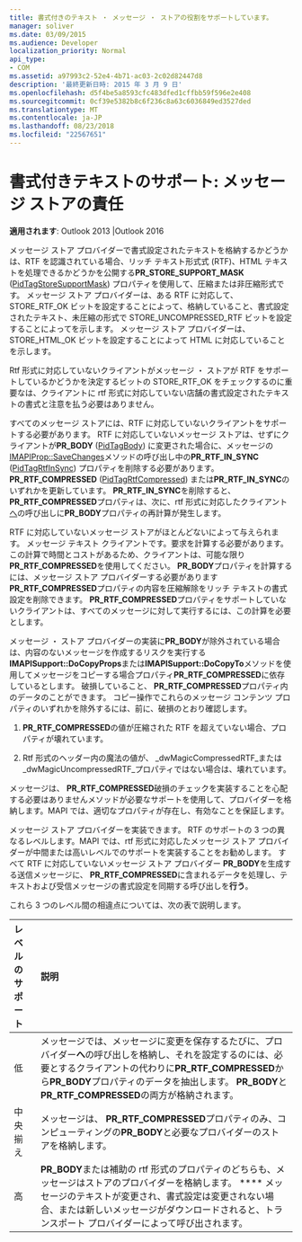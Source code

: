 ```yaml
---
title: 書式付きのテキスト ・ メッセージ ・ ストアの役割をサポートしています。
manager: soliver
ms.date: 03/09/2015
ms.audience: Developer
localization_priority: Normal
api_type:
- COM
ms.assetid: a97993c2-52e4-4b71-ac03-2c02d82447d8
description: '最終更新日時: 2015 年 3 月 9 日'
ms.openlocfilehash: d5f4be5a8593cfc483dfed1cffbb59f596e2e408
ms.sourcegitcommit: 0cf39e5382b8c6f236c8a63c6036849ed3527ded
ms.translationtype: MT
ms.contentlocale: ja-JP
ms.lasthandoff: 08/23/2018
ms.locfileid: "22567651"
---
```

# <a name="supporting-formatted-text-message-store-responsibilities"></a>書式付きテキストのサポート: メッセージ ストアの責任

  
  
**適用されます**: Outlook 2013 |Outlook 2016 
  
メッセージ ストア プロバイダーで書式設定されたテキストを格納するかどうかは、RTF を認識されている場合、リッチ テキスト形式式 (RTF)、HTML テキストを処理できるかどうかを公開する**PR_STORE_SUPPORT_MASK** ([PidTagStoreSupportMask](pidtagstoresupportmask-canonical-property.md)) プロパティを使用して、圧縮または非圧縮形式です。 メッセージ ストア プロバイダーは、ある RTF に対応して、STORE_RTF_OK ビットを設定することによって、格納していること、書式設定されたテキスト、未圧縮の形式で STORE_UNCOMPRESSED_RTF ビットを設定することによってを示します。 メッセージ ストア プロバイダーは、STORE_HTML_OK ビットを設定することによって HTML に対応していることを示します。
  
Rtf 形式に対応していないクライアントがメッセージ ・ ストアが RTF をサポートしているかどうかを決定するビットの STORE_RTF_OK をチェックするのに重要なは、クライアントに rtf 形式に対応していない店舗の書式設定されたテキストの書式と注意を払う必要はありません。 
  
すべてのメッセージ ストアには、RTF に対応していないクライアントをサポートする必要があります。 RTF に対応していないメッセージ ストアは、せずにクライアントが**PR_BODY** ([PidTagBody](pidtagbody-canonical-property.md)) に変更された場合に、メッセージの[IMAPIProp::SaveChanges](imapiprop-savechanges.md)メソッドの呼び出し中の**PR_RTF_IN_SYNC** ([PidTagRtfInSync](pidtagrtfinsync-canonical-property.md)) プロパティを削除する必要があります。**PR_RTF_COMPRESSED** ([PidTagRtfCompressed](pidtagrtfcompressed-canonical-property.md)) または**PR_RTF_IN_SYNC**のいずれかを更新しています。 **PR_RTF_IN_SYNC**を削除すると、 **PR_RTF_COMPRESSED**プロパティは、次に、rtf 形式に対応したクライアント[へ](rtfsync.md)の呼び出しに**PR_BODY**プロパティの再計算が発生します。 
  
RTF に対応していないメッセージ ストアがほとんどないによって与えられます。 メッセージ テキスト クライアントです。要求を計算する必要があります。 この計算で時間とコストがあるため、クライアントは、可能な限り**PR_RTF_COMPRESSED**を使用してください。 **PR_BODY**プロパティを計算するには、メッセージ ストア プロバイダーする必要があります**PR_RTF_COMPRESSED**プロパティの内容を圧縮解除をリッチ テキストの書式設定を削除できます。 **PR_RTF_COMPRESSED**プロパティをサポートしていないクライアントは、すべてのメッセージに対して実行するには、この計算を必要とします。 
  
メッセージ ・ ストア プロバイダーの実装に**PR_BODY**が除外されている場合は、内容のないメッセージを作成するリスクを実行する**IMAPISupport::DoCopyProps**または**IMAPISupport::DoCopyTo**メソッドを使用してメッセージをコピーする場合プロパティ**PR_RTF_COMPRESSED**に依存しているとします。 破損していること、 **PR_RTF_COMPRESSED**プロパティ内のデータのことができます。 コピー操作でこれらのメッセージ コンテンツ プロパティのいずれかを除外するには、前に、破損のとおり確認します。 
  
1. **PR_RTF_COMPRESSED**の値が圧縮された RTF を超えていない場合、プロパティが壊れています。 
    
2. Rtf 形式のヘッダー内の魔法の値が、 _dwMagicCompressedRTF_または_dwMagicUncompressedRTF_プロパティではない場合は、壊れています。
    
メッセージは、 **PR_RTF_COMPRESSED**破損のチェックを実装することを心配する必要はありませんメソッドが必要なサポートを使用して、プロバイダーを格納します。MAPI では、適切なプロパティが存在し、有効なことを保証します。 
  
メッセージ ストア プロバイダーを実装できます。 RTF のサポートの 3 つの異なるレベルします。MAPI では、rtf 形式に対応したメッセージ ストア プロバイダーが中間または高いレベルでのサポートを実装することをお勧めします。 すべて RTF に対応していないメッセージ ストア プロバイダー **PR_BODY**を生成する送信メッセージに、 **PR_RTF_COMPRESSED**に含まれるデータを処理し、テキストおよび受信メッセージの書式設定を同期する呼び出しを**行う**。 
  
これら 3 つのレベル間の相違点については、次の表で説明します。 
  
|**レベルのサポート**|**説明**|
|:-----|:-----|
|低  <br/> |メッセージでは、メッセージに変更を保存するたびに、プロバイダー**へ**の呼び出しを格納し、それを設定するのには、必要とするクライアントの代わりに**PR_RTF_COMPRESSED**から**PR_BODY**プロパティのデータを抽出します。 **PR_BODY**と**PR_RTF_COMPRESSED**の両方が格納されます。  <br/> |
|中央揃え  <br/> |メッセージは、 **PR_RTF_COMPRESSED**プロパティのみ、コンピューティングの**PR_BODY**と必要なプロバイダーのストアを格納します。  <br/> |
|高  <br/> |**PR_BODY**または補助の rtf 形式のプロパティのどちらも、メッセージはストアのプロバイダーを格納します。 **** メッセージのテキストが変更され、書式設定は変更されない場合、または新しいメッセージがダウンロードされると、トランスポート プロバイダーによって呼び出されます。  <br/> |
   

